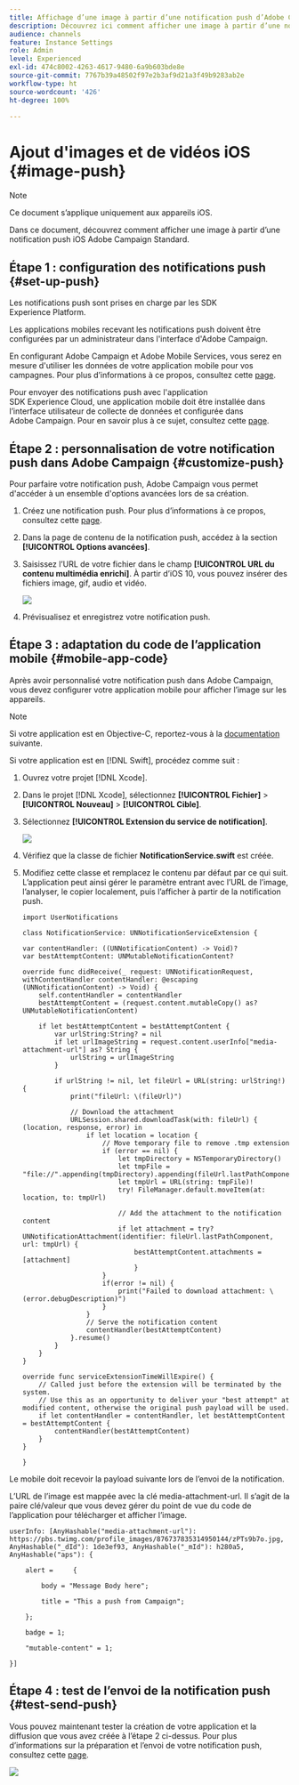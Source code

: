 ```yaml
---
title: Affichage d’une image à partir d’une notification push d’Adobe Campaign Standard
description: Découvrez ici comment afficher une image à partir d’une notification push d’Adobe Campaign Standard sur un appareil iOS
audience: channels
feature: Instance Settings
role: Admin
level: Experienced
exl-id: 474c8002-4263-4617-9480-6a9b603bde8e
source-git-commit: 7767b39a48502f97e2b3af9d21a3f49b9283ab2e
workflow-type: ht
source-wordcount: '426'
ht-degree: 100%

---
```


# Ajout d&#39;images et de vidéos iOS {#image-push}

>[!NOTE]
>
>Ce document s’applique uniquement aux appareils iOS.

Dans ce document, découvrez comment afficher une image à partir d’une notification push iOS Adobe Campaign Standard.

## Étape 1 : configuration des notifications push {#set-up-push}

Les notifications push sont prises en charge par les SDK Experience Platform.

Les applications mobiles recevant les notifications push doivent être configurées par un administrateur dans l&#39;interface d&#39;Adobe Campaign.

En configurant Adobe Campaign et Adobe Mobile Services, vous serez en mesure d&#39;utiliser les données de votre application mobile pour vos campagnes. Pour plus d’informations à ce propos, consultez cette [page](../../administration/using/configuring-a-mobile-application.md).

Pour envoyer des notifications push avec l&#39;application SDK Experience Cloud, une application mobile doit être installée dans l’interface utilisateur de collecte de données et configurée dans Adobe Campaign. Pour en savoir plus à ce sujet, consultez cette [page](../../administration/using/configuring-a-mobile-application.md#channel-specific-config).

## Étape 2 : personnalisation de votre notification push dans Adobe Campaign {#customize-push}

Pour parfaire votre notification push, Adobe Campaign vous permet d&#39;accéder à un ensemble d&#39;options avancées lors de sa création.

1. Créez une notification push. Pour plus d’informations à ce propos, consultez cette [page](../../channels/using/preparing-and-sending-a-push-notification.md).

1. Dans la page de contenu de la notification push, accédez à la section **[!UICONTROL Options avancées]**.

1. Saisissez l’URL de votre fichier dans le champ **[!UICONTROL URL du contenu multimédia enrichi]**.
À partir d’iOS 10, vous pouvez insérer des fichiers image, gif, audio et vidéo.

   ![](assets/push_notif_advanced_6.png)

1.  Prévisualisez et enregistrez votre notification push.

## Étape 3 : adaptation du code de l’application mobile {#mobile-app-code}

Après avoir personnalisé votre notification push dans Adobe Campaign, vous devez configurer votre application mobile pour afficher l’image sur les appareils.

>[!NOTE]
>
>Si votre application est en Objective-C, reportez-vous à la [documentation](https://experienceleague.adobe.com/docs/mobile-services/ios/messaging-ios/push-messaging/c-set-up-rich-push-notif-ios.html?lang=fr) suivante.

Si votre application est en [!DNL Swift], procédez comme suit :

1. Ouvrez votre projet [!DNL Xcode].

1. Dans le projet [!DNL Xcode], sélectionnez **[!UICONTROL Fichier]** > **[!UICONTROL Nouveau]** > **[!UICONTROL Cible]**.

1. Sélectionnez **[!UICONTROL Extension du service de notification]**.

   ![](assets/push_notif_advanced_12.png)

1. Vérifiez que la classe de fichier **NotificationService.swift** est créée.

1. Modifiez cette classe et remplacez le contenu par défaut par ce qui suit.
L’application peut ainsi gérer le paramètre entrant avec l’URL de l’image, l’analyser, le copier localement, puis l’afficher à partir de la notification push.

   ```
   import UserNotifications
   
   class NotificationService: UNNotificationServiceExtension {
   
   var contentHandler: ((UNNotificationContent) -> Void)?
   var bestAttemptContent: UNMutableNotificationContent?
   
   override func didReceive(_ request: UNNotificationRequest, withContentHandler contentHandler: @escaping (UNNotificationContent) -> Void) {
       self.contentHandler = contentHandler
       bestAttemptContent = (request.content.mutableCopy() as? UNMutableNotificationContent)
   
       if let bestAttemptContent = bestAttemptContent {
           var urlString:String? = nil
           if let urlImageString = request.content.userInfo["media-attachment-url"] as? String {
               urlString = urlImageString
           }
   
           if urlString != nil, let fileUrl = URL(string: urlString!) {
               print("fileUrl: \(fileUrl)")
   
               // Download the attachment
               URLSession.shared.downloadTask(with: fileUrl) { (location, response, error) in
                   if let location = location {
                       // Move temporary file to remove .tmp extension
                       if (error == nil) {
                           let tmpDirectory = NSTemporaryDirectory()
                           let tmpFile = "file://".appending(tmpDirectory).appending(fileUrl.lastPathComponent)
                           let tmpUrl = URL(string: tmpFile)!
                           try! FileManager.default.moveItem(at: location, to: tmpUrl)
   
                           // Add the attachment to the notification content
                           if let attachment = try? UNNotificationAttachment(identifier: fileUrl.lastPathComponent, url: tmpUrl) {
                               bestAttemptContent.attachments = [attachment]
                               }
                       }
                       if(error != nil) {
                           print("Failed to download attachment: \(error.debugDescription)")
                       }
                   }
                   // Serve the notification content
                   contentHandler(bestAttemptContent)
               }.resume()
           }
       }
   }
   
   override func serviceExtensionTimeWillExpire() {
       // Called just before the extension will be terminated by the system.
       // Use this as an opportunity to deliver your "best attempt" at modified content, otherwise the original push payload will be used.
       if let contentHandler = contentHandler, let bestAttemptContent = bestAttemptContent {
           contentHandler(bestAttemptContent)
       }
   }
   
   }
   ```

Le mobile doit recevoir la payload suivante lors de l’envoi de la notification.

L’URL de l’image est mappée avec la clé media-attachment-url. Il s’agit de la paire clé/valeur que vous devez gérer du point de vue du code de l’application pour télécharger et afficher l’image.

```
userInfo: [AnyHashable("media-attachment-url"): https://pbs.twimg.com/profile_images/876737835314950144/zPTs9b7o.jpg, AnyHashable("_dId"): 1de3ef93, AnyHashable("_mId"): h280a5, AnyHashable("aps"): {
 
    alert =     {
 
        body = "Message Body here";
 
        title = "This a push from Campaign";
 
    };
 
    badge = 1;
 
    "mutable-content" = 1;
 
}]
```

## Étape 4 : test de l’envoi de la notification push {#test-send-push}

Vous pouvez maintenant tester la création de votre application et la diffusion que vous avez créée à l’étape 2 ci-dessus. Pour plus d’informations sur la préparation et l’envoi de votre notification push, consultez cette [page](../../channels/using/preparing-and-sending-a-push-notification.md).

![](assets/push_notif_advanced_34.png)
